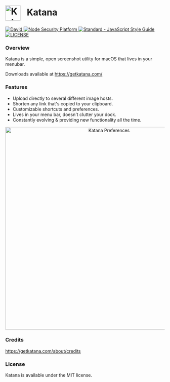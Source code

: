# <img src='http://i.imgur.com/NkCTU6e.png' style='vertical-align:middle' width='48' alt='Katana Icon'> &nbsp; Katana

<a href='https://david-dm.org/bluegill/katana'>
  <img src='https://david-dm.org/bluegill/katana.svg' alt='David' />
</a>
  
<a href='https://nodesecurity.io/orgs/katana/projects/d24a0728-b6e7-4365-a648-e8033f9ad061'>
  <img src='https://nodesecurity.io/orgs/katana/projects/d24a0728-b6e7-4365-a648-e8033f9ad061/badge' alt='Node Security Platform' />
</a>
  
<a href='http://standardjs.com/'>
  <img src='https://img.shields.io/badge/code%20style-standard-brightgreen.svg' alt='Standard - JavaScript Style Guide'>
</a>
   
<a href='https://github.com/bluegill/katana/blob/master/LICENSE'>
  <img src='https://img.shields.io/github/license/bluegill/katana.svg' alt='LICENSE'>
</a>

### Overview
Katana is a simple, open screenshot utility for macOS that lives in your menubar.

Downloads available at https://getkatana.com/

### Features
* Upload directly to several different image hosts.
* Shorten any link that's copied to your clipboard.
* Customizable shortcuts and preferences.
* Lives in your menu bar, doesn't clutter your dock.
* Constantly evolving & providing new functionality all the time.

<div align='center'>
  <img src='http://i.imgur.com/rVVMlrT.png' width='640' alt='Katana Preferences' />
</div>

### Credits
https://getkatana.com/about/credits

### License
Katana is available under the MIT license.
